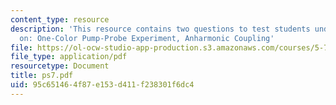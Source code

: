 ```yaml
---
content_type: resource
description: 'This resource contains two questions to test students understanding
  on: One-Color Pump-Probe Experiment, Anharmonic Coupling'
file: https://ol-ocw-studio-app-production.s3.amazonaws.com/courses/5-74-introductory-quantum-mechanics-ii-spring-2004/95c651464f87e153d411f238301f6dc4_ps7.pdf
file_type: application/pdf
resourcetype: Document
title: ps7.pdf
uid: 95c65146-4f87-e153-d411-f238301f6dc4
---
```

